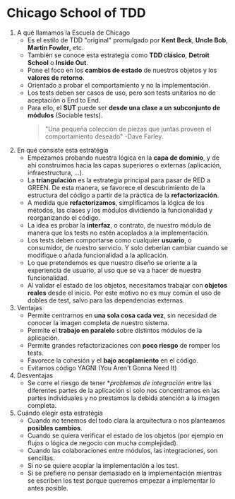 # Chicago School of TDD

1. A qué llamamos la Escuela de Chicago
    * Es el estilo de TDD "original" promulgado por **Kent Beck**, **Uncle Bob**, **Martin Fowler**, etc.
    * También se conoce esta estrategia como **TDD clásico**, **Detroit School** o **Inside Out**.
    * Pone el foco en los **cambios de estado** de nuestros objetos y los **valores de retorno**.
    * Orientado a probar el comportamiento y no la implementación. 
    * Los tests deben ser casos de uso, pero son tests unitarios no de aceptación o End to End. 
    * Para ello, el **SUT** puede ser **desde una clase a un subconjunto de módulos** (Sociable tests). 
      > "Una pequeña colección de piezas que juntas proveen el comportamiento deseado" -Dave Farley.
2. En qué consiste esta estratégia
    * Empezamos probando nuestra lógica en la **capa de dominio**, y de ahí construimos hacia las capas superiores o externas (aplicación, infraestructura, ...).
    * La **triangulación** es la estrategia principal para pasar de RED a GREEN. De esta manera, se favorece el descubrimiento de la estructura del código a partir de la práctica de la **refactorización**.
    * A medida que **refactorizamos**, simplificamos la lógica de los métodos, las clases y los módulos dividiendo la funcionalidad y reorganizando el código.
    * La idea es probar la **interfaz**, o contrato, de nuestro módulo de manera que los tests no estén acoplados a la implementación.
    * Los tests deben comportarse como cualquier **usuario**, o consumidor, de nuestro servicio. Y solo deberían cambiar cuando se modifique o añada funcionalidad a la aplicación. 
    * Lo que pretendemos es que nuestro diseño se oriente a la experiencia de usuario, al uso que se va a hacer de nuestra funcionalidad. 
    * Al validar el estado de los objetos, necesitamos trabajar con **objetos reales** desde el inicio. Por este motivo no es muy común el uso de dobles de test, salvo para las dependencias externas.
3. Ventajas
    * Permite centrarnos en **una sola cosa cada vez**, sin necesidad de conocer la imagen completa de nuestro sistema.
    * Permite el **trabajo en paralelo** sobre distintos módulos de la aplicación. 
    * Permite grandes refactorizaciones con **poco riesgo** de romper los tests.
    * Favorece la cohesión y el **bajo acoplamiento** en el código.
    * Evitamos código YAGNI (You Aren't Gonna Need It)
4. Desventajas
    * Se corre el riesgo de tener **problemas de integración* entre las diferentes partes de la aplicación si solo nos concentramos en las partes individuales y no prestamos la debida atención a la imagen completa. 
5. Cuándo elegir esta estratégia
    * Cuando no tenemos del todo clara la arquitectura o nos planteamos **posibles cambios**.
    * Cuando se quiera verificar el estado de los objetos (por ejemplo en flujos o lógica de negocio con mucha complejidad).
    * Cuando las colaboraciones entre módulos, las integraciones, son sencillas.
    * Si no se quiere acoplar la implementación a los test.
    * Si se prefiere no pensar demasiado en la implementación mientras se escriben los test porque queremos empezar a implementar lo antes posible.

